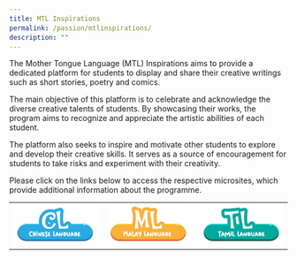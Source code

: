 ```yaml
---
title: MTL Inspirations
permalink: /passion/mtlinspirations/
description: ""
---
```



The Mother Tongue Language (MTL) Inspirations aims to provide a dedicated platform for students to display and share their creative writings such as short stories, poetry and comics.

The main objective of this platform is to celebrate and acknowledge the diverse creative talents of students. By showcasing their works, the program aims to recognize and appreciate the artistic abilities of each student.

The platform also seeks to inspire and motivate other students to explore and develop their creative skills. It serves as a source of encouragement for students to take risks and experiment with their creativity.

Please click on the links below to access the respective microsites, which provide additional information about the programme.



|  | | |
| -------- | -------- | -------- |
|<a target="\_blank" href="https://sites.google.com/moe.edu.sg/myinspirations-wsps-cl"> ![](/images/MTL/buttoncl.png) </a>     | <a target="\_blank" href="https://sites.google.com/moe.edu.sg/inspirasiku-wsps"> ![](/images/MTL/buttonml.png) </a>     | <a target="\_blank" href="https://sites.google.com/moe.edu.sg/inspirations-wsps-tl"> ![](/images/MTL/buttontl.png) </a>     |